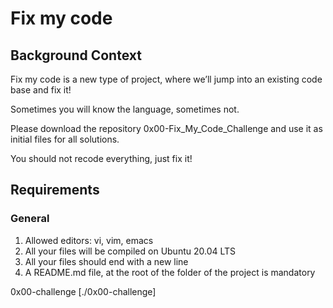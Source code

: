 # Fix my code

## Background Context
Fix my code is a new type of project, where we’ll jump into an existing code base and fix it!

Sometimes you will know the language, sometimes not.

Please download the repository 0x00-Fix_My_Code_Challenge and use it as initial files for all solutions.

You should not recode everything, just fix it!

## Requirements
### General
1. Allowed editors: vi, vim, emacs
2. All your files will be compiled on Ubuntu 20.04 LTS
3. All your files should end with a new line
4. A README.md file, at the root of the folder of the project is mandatory


0x00-challenge [./0x00-challenge]
